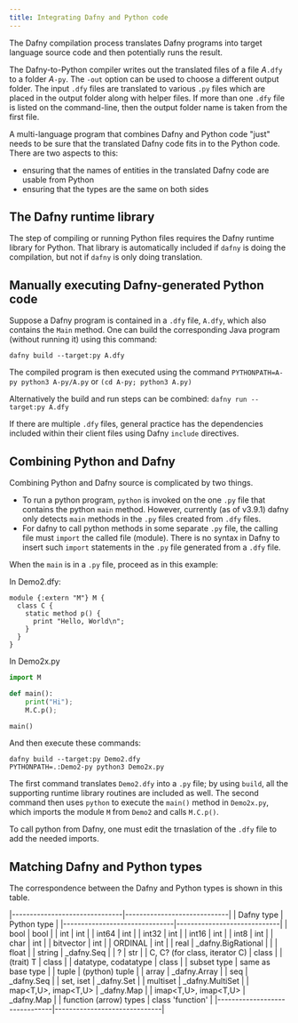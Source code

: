 ```yaml
---
title: Integrating Dafny and Python code
---
```


The Dafny compilation process translates Dafny programs into target language
source code and then potentially runs the result. 

The Dafny-to-Python compiler writes out the translated files of a file _A_`.dfy`
to a folder _A_`-py`. The `-out` option can be used to choose a
different output folder. The input `.dfy` files are translated to various `.py` files 
which are placed in the output folder along with helper files.
If more than one `.dfy` file is listed on the command-line, then the output
folder name is taken from the first file.

A multi-language program that combines Dafny and Python
code "just" needs to be sure that the translated Dafny code fits in
to the Python code. There are two aspects to this:
- ensuring that the names of entities in the translated Dafny code are usable from Python
- ensuring that the types are the same on both sides

## **The Dafny runtime library**

The step of compiling or running Python files requires the Dafny runtime library for Python. That library is automatically included if `dafny` is doing the compilation,
but not if `dafny` is only doing translation.

## **Manually executing Dafny-generated Python code**

Suppose a Dafny program is contained in a `.dfy` file, `A.dfy`, which also contains the `Main` method. One can build the corresponding Java program (without running it) using this command:

`dafny build --target:py A.dfy`

The compiled program is then executed using the command
`PYTHONPATH=A-py python3 A-py/A.py`
or
`(cd A-py; python3 A.py)`

Alternatively the build and run steps can be combined:
`dafny run --target:py A.dfy`

If there are multiple `.dfy` files, general practice has the dependencies included within their client files using Dafny `include` directives.

## **Combining Python and Dafny**

Combining Python and Dafny source is complicated by two things.
- To run a python program, `python` is invoked on the one `.py` file that
contains the python `main` method. However, currently (as of v3.9.1) dafny only
detects `main` methods in the `.py` files created from `.dfy` files.
- For dafny to call python methods in some separate `.py` file, the
calling file must `import` the called file (module). There is no syntax in
Dafny to insert such `import` statements in the `.py` file generated from
a `.dfy` file.

When the `main` is in a `.py` file, proceed as in this example:

In Demo2.dfy:
```dafny
module {:extern "M"} M {
  class C {
    static method p() {
      print "Hello, World\n";
    }
  }
}
```

In Demo2x.py
```python
import M

def main():
    print("Hi");
    M.C.p();

main()
```

And then execute these commands:
```
dafny build --target:py Demo2.dfy
PYTHONPATH=.:Demo2-py python3 Demo2x.py
```
The first command translates `Demo2.dfy` into a `.py` file; by using `build`,
all the supporting runtime library routines are included as well.
The second command then uses `python` to execute the `main()` method in
`Demo2x.py`, which imports the module `M` from `Demo2` and calls `M.C.p()`.

To call python from Dafny, one must edit the trnaslation of the `.dfy` file to 
add the needed imports.

## **Matching Dafny and Python types**

The correspondence between the Dafny and Python types is shown in this table.

|-------------------------------|-----------------------------|
|  Dafny type                   |   Python type                 |
|-------------------------------|-----------------------------|
| bool                          | bool                     |
| int                           | int        |
| int64                         | int                        |
| int32                         | int                         |
| int16                         | int                       |
| int8                          | int                        |
| char                          | int                        |
| bitvector                     | int  |
| ORDINAL                       | int        |
| real                          | _dafny.BigRational           |
|                               | float                       |
| string                        | _dafny.Seq  |
| ?                             | str                        |
| C, C? (for class, iterator C) | class                   |
| (trait) T                     | class                |
| datatype, codatatype          | class                   |
| subset type                   | same as base type           |
| tuple                         | (python) tuple              |
| array<T>                      | _dafny.Array                       |
| seq<T>                        | _dafny.Seq |
| set<T>, iset<T>               | _dafny.Set      |
| multiset<T>                   | _dafny.MultiSet      |
| map<T,U>, imap<T,U>           | _dafny.Map      |
| imap<T,U>, imap<T,U>          | _dafny.Map      |
| function (arrow) types        | class 'function' |
|-------------------------------|------------------------------|

